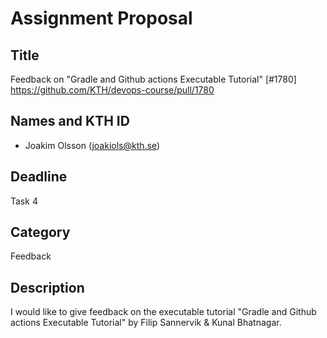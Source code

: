 # Assignment Proposal

## Title

Feedback on "Gradle and Github actions Executable Tutorial" [#1780] https://github.com/KTH/devops-course/pull/1780

## Names and KTH ID
  - Joakim Olsson (joakiols@kth.se)

## Deadline

Task 4

## Category

Feedback

## Description

I would like to give feedback on the executable tutorial "Gradle and Github actions Executable Tutorial" by Filip Sannervik & Kunal Bhatnagar.
